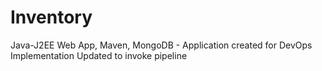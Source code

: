 # Inventory
 Java-J2EE Web App, Maven, MongoDB - Application created for DevOps Implementation
 Updated to invoke pipeline

